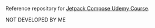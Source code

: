 Reference repository for [Jetpack Compose Udemy Course](https://www.udemy.com/course/jetpack-compose-masterclass/).

NOT DEVELOPED BY ME
